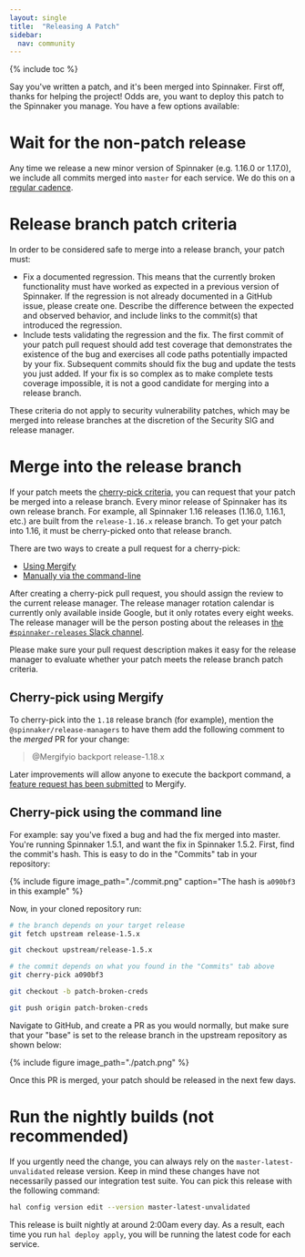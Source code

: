 ```yaml
---
layout: single
title:  "Releasing A Patch"
sidebar:
  nav: community
---
```


{% include toc %}

Say you've written a patch, and it's been merged into Spinnaker. First off,
thanks for helping the project! Odds are, you want to deploy this patch to the
Spinnaker you manage. You have a few options available:

# Wait for the non-patch release

Any time we release a new minor version of Spinnaker (e.g. 1.16.0 or 1.17.0), we
include all commits merged into `master` for each service. We do this on a
[regular cadence](/community/releases/release-cadence).

# Release branch patch criteria

In order to be considered safe to merge into a release branch, your patch must:

* Fix a documented regression. This means that the currently broken
  functionality must have worked as expected in a previous version of Spinnaker.
  If the regression is not already documented in a GitHub issue, please create
  one. Describe the difference between the expected and observed behavior, and
  include links to the commit(s) that introduced the regression.
* Include tests validating the regression and the fix. The first commit of your
  patch pull request should add test coverage that demonstrates the existence
  of the bug and exercises all code paths potentially impacted by your fix.
  Subsequent commits should fix the bug and update the tests you just added. If
  your fix is so complex as to make complete tests coverage impossible, it is
  not a good candidate for merging into a release branch.

These criteria do not apply to security vulnerability patches, which may be
merged into release branches at the discretion of the Security SIG and release
manager.

# Merge into the release branch

If your patch meets the [cherry-pick criteria](#release-branch-patch-criteria), you can request that your patch
be merged into a release branch. Every minor release of Spinnaker has its own
release branch. For example, all Spinnaker 1.16 releases (1.16.0, 1.16.1, etc.)
are built from the `release-1.16.x` release branch. To get your patch into 1.16,
it must be cherry-picked onto that release branch.

There are two ways to create a pull request for a cherry-pick:

* [Using Mergify](#cherry-pick-using-mergify)
* [Manually via the command-line](#cherry-pick-using-the-command-line)

After creating a cherry-pick pull request, you should assign the review to the
current release manager. The release manager rotation calendar is currently only
available inside Google, but it only rotates every eight weeks. The release
manager will be the person posting about the releases in [the
`#spinnaker-releases` Slack
channel](https://app.slack.com/client/T091CRSGH/CHD4ATAMV/).

Please make sure your pull request description makes it easy for the release
manager to evaluate whether your patch meets the release branch patch criteria.

## Cherry-pick using Mergify

To cherry-pick into the `1.18` release branch (for example), mention the `@spinnaker/release-managers`
to have them add the following comment to the _merged_ PR for your change:

> @Mergifyio backport release-1.18.x

Later improvements will allow anyone to execute the backport command, a [feature request has been submitted](https://github.com/Mergifyio/mergify-engine/issues/1070) to Mergify.


## Cherry-pick using the command line

For example: say you've fixed a bug and had the fix merged into master. You're
running Spinnaker 1.5.1, and want the fix in Spinnaker 1.5.2. First, find the
commit's hash. This is easy to do in the "Commits" tab in your repository:

{% include figure image_path="./commit.png" caption="The hash is `a090bf3` in
this example" %}

Now, in your cloned repository run:

```bash
# the branch depends on your target release
git fetch upstream release-1.5.x

git checkout upstream/release-1.5.x

# the commit depends on what you found in the "Commits" tab above
git cherry-pick a090bf3

git checkout -b patch-broken-creds

git push origin patch-broken-creds
```

Navigate to GitHub, and create a PR as you would normally, but make sure that
your "base" is set to the release branch in the upstream repository as shown
below:

{% include figure image_path="./patch.png" %}

Once this PR is merged, your patch should be released in the next few days.

# Run the nightly builds (not recommended)

If you urgently need the change, you can always rely on the
`master-latest-unvalidated` release version. Keep in mind these changes have
not necessarily passed our integration test suite. You can pick this release
with the following command:

```bash
hal config version edit --version master-latest-unvalidated
```

This release is built nightly at around 2:00am every day. As a result, each
time you run `hal deploy apply`, you will be running the latest code for each
service.
